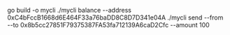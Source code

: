 go build -o mycli
./mycli balance --address 0xC4bFccB1668d6E464F33a76baDD8C8D7D341e04A
./mycli send --from <privateKey> --to 0x8b5cc27851F79375387FA53fa712139A6caD2Cfc --amount 100 